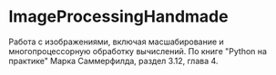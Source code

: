 # ImageProcessingHandmade
Работа с изображениями, включая масшабирование и многопроцессорную обработку вычислений. По книге "Python на практике" Марка Саммерфилда, раздел 3.12, глава 4.

